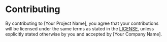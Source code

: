 # Contributing

By contributing to [Your Project Name], you agree that your contributions 
will be licensed under the same terms as stated in the [LICENSE](./LICENSE.md), 
unless explicitly stated otherwise by you and accepted by [Your Company Name].

